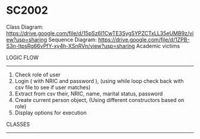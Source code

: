 # SC2002
Class Diagram: https://drive.google.com/file/d/15pSz6I1CwTE3Syg5YPZCTxLL35eUMB9z/view?usp=sharing
Sequence Diagram: https://drive.google.com/file/d/1ZPB-S3n-ltpsRg66vPfY-xy4h-XSnRVn/view?usp=sharing
Academic victims

LOGIC FLOW
__________


1. Check role of user
2. Login ( with NRIC and password ), (using while loop check back with csv  file to see if user matches)
3. Extract from csv their, NRIC, name, marital status, password
4. Create current person object, (Using different constructors based on role)
5. Display options for execution


CLASSES
________